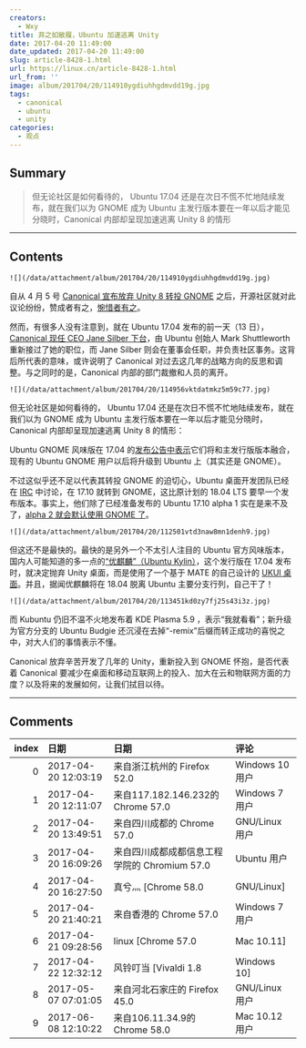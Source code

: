 ```yaml
---
creators:
  - Wxy
title: 弃之如敝履，Ubuntu 加速逃离 Unity
date: 2017-04-20 11:49:00
date_updated: 2017-04-20 11:49:00
slug: article-8428-1.html
url: https://linux.cn/article-8428-1.html
url_from: ''
image: album/201704/20/114910ygdiuhhgdmvdd19g.jpg
tags:
  - canonical
  - ubuntu
  - unity
categories:
  - 观点
---
```


## Summary

> 但无论社区是如何看待的， Ubuntu 17.04 还是在次日不慌不忙地陆续发布，就在我们以为 GNOME 成为 Ubuntu 主发行版本要在一年以后才能见分晓时，Canonical 内部却呈现加速逃离 Unity 8 的情形

***

<!-- more -->

## Contents

`![](/data/attachment/album/201704/20/114910ygdiuhhgdmvdd19g.jpg)`

自从 4 月 5 号 [Canonical 宣布放弃 Unity 8 转投 GNOME](https://linux.cn/article-8413-1.html) 之后，开源社区就对此议论纷纷，赞成者有之，[惋惜者有之](https://linux.cn/article-8426-1.html)。

然而，有很多人没有注意到，就在 Ubuntu 17.04 发布的前一天（13 日），[Canonical 现任 CEO Jane Silber 下台](https://insights.ubuntu.com/?p=66110)，由 Ubuntu 创始人 Mark Shuttleworth 重新接过了她的职位，而 Jane Silber 则会在董事会任职，并负责社区事务。这背后所代表的意味，或许说明了 Canonical 对过去这几年的战略方向的反思和调整。与之同时的是，Canonical 内部的部门裁撤和人员的离开。

`![](/data/attachment/album/201704/20/114956vktdatmkz5m59c77.jpg)`

但无论社区是如何看待的， Ubuntu 17.04 还是在次日不慌不忙地陆续发布，就在我们以为 GNOME 成为 Ubuntu 主发行版本要在一年以后才能见分晓时，Canonical 内部却呈现加速逃离 Unity 8 的情形：

Ubuntu GNOME 风味版在 17.04 的[发布公告中表示](https://ubuntugnome.org/ubuntu-gnome-17-04-released/)它们将和主发行版版本融合，现有的 Ubuntu GNOME 用户以后将升级到 Ubuntu 上（其实还是 GNOME）。

不过这似乎还不足以代表其转投 GNOME 的迫切心，Ubuntu 桌面开发团队已经在 [IRC](https://irclogs.ubuntu.com/2017/04/18/%23ubuntu-desktop.html#t15:30) 中讨论，在 17.10 就转到 GNOME，这比原计划的 18.04 LTS 要早一个发布版本。事实上，他们除了已经准备发布的 Ubuntu 17.10 alpha 1 实在是来不及了，[alpha 2 就会默认使用 GNOME 了](https://lists.ubuntu.com/archives/ubuntu-desktop/2017-April/004858.html)。

`![](/data/attachment/album/201704/20/112501vtd3naw8mn1denh9.jpg)`

但这还不是最快的。最快的是另外一个不太引人注目的 Ubuntu 官方风味版本，国内人可能知道的多一点的[“优麒麟”（Ubuntu Kylin）](http://www.ubuntukylin.com/ukylin/portal.php)，这个发行版在 17.04 发布时，就决定抛弃 Unity 桌面，而是使用了一个基于 MATE 的自己设计的 [UKUI 桌面](http://www.ukui.org/)。并且，据闻优麒麟将在 18.04 脱离 Ubuntu 主要分支行列，自己干了！

`![](/data/attachment/album/201704/20/113451kd0zy7fj25s43i3z.jpg)`

而 Kubuntu 仍旧不温不火地发布着 KDE Plasma 5.9 ，表示“我就看看”；新升级为官方分支的 Ubuntu Budgie 还沉浸在去掉“-remix”后缀而转正成功的喜悦之中，对大人们的事情表示不懂。

Canonical 放弃辛苦开发了几年的 Unity，重新投入到 GNOME 怀抱，是否代表着 Canonical 要减少在桌面和移动互联网上的投入、加大在云和物联网方面的力度？以及将来的发展如何，让我们拭目以待。

***

## Comments

|   index | 日期                | 日期                                                     | 评论                                                                                            |
|--------:|:--------------------|:---------------------------------------------------------|:------------------------------------------------------------------------------------------------|
|       0 | 2017-04-20 12:03:19 | 来自浙江杭州的 Firefox 52.0|Windows 10 用户              | 赶紧转gnome好,linux桌面版本碎片话太严重了。                                                     |
|       1 | 2017-04-20 12:11:07 | 来自117.182.146.232的 Chrome 57.0|Windows 7 用户         | 白折腾了好几年                                                                                  |
|       2 | 2017-04-20 13:49:51 | 来自四川成都的 Chrome 57.0|GNU/Linux 用户                | “优秀麒麟”多了个 “秀”字。                                                                       |
|       3 | 2017-04-20 16:09:26 | 来自四川成都成都信息工程学院的 Chromium 57.0|Ubuntu 用户 | 我也这么觉得gnome和kde两个就挺好的,两个都有各自的有点和缺点,gtk是屎(公认),kde的UI是屎(个人认为) |
|       4 | 2017-04-20 16:27:50 | 真兮灬 [Chrome 58.0|GNU/Linux]                           | 默默地用kde                                                                                     |
|       5 | 2017-04-20 21:40:21 | 来自香港的 Chrome 57.0|Windows 7 用户                    | 只从Ubuntu转到Unity就没再用过。怀念使用5.04的时候。                                             |
|       6 | 2017-04-21 09:28:56 | linux [Chrome 57.0|Mac 10.11]                            | 谢谢~                                                                                           |
|       7 | 2017-04-22 12:32:12 | 风铃叮当 [Vivaldi 1.8|Windows 10]                        | Linux桌面除了折腾还是折腾，对于用户是如此，对于开发商亦是如此                                   |
|       8 | 2017-05-07 07:01:05 | 来自河北石家庄的 Firefox 45.0|GNU/Linux 用户             | 爽                                                                                              |
|       9 | 2017-06-08 12:10:22 | 来自106.11.34.9的 Chrome 58.0|Mac 10.12 用户             | unity早该下了，一点也不好用。                                                                   |
